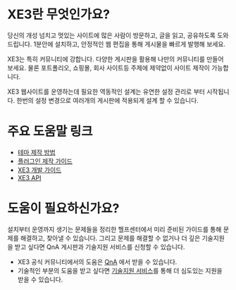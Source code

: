 # XE3란 무엇인가요?

당신의 개성 넘치고 멋있는 사이트에 많은 사람이 방문하고, 글을 읽고, 공유하도록 도와드립니다. 
1분안에 설치하고, 안정적인 웹 편집을 통해 게시물을 빠르게 발행해 보세요.

XE3는 특히 커뮤니티에 강합니다. 다양한 게시판을 활용해 나만의 커뮤니티를 만들어 보세요.
물론 포트폴리오, 쇼핑몰, 회사 사이트등 주제에 제약없이 사이트 제작이 가능합니다.


XE3 웹사이트를 운영하는데 필요한 역동적인 설계는 유연한 설정 관리로 부터 시작됩니다.
한번의 설정 변경으로 여러개의 게시판에 적용되게 설계 할 수 있습니다. 


# 주요 도움말 링크
* [테마 제작 방법](component-make-guide/theme-guide.md)
* [플러그인 제작 가이드](plugin-make-guide/start-make-plugin.md)
* [XE3 개발 가이드](develop-guide/life-cycle.md)
* [XE3 API](http://api.xpressengine.io/master/index.html)


# 도움이 필요하신가요?
설치부터 운영까지 생기는 문제들을 정리한 헬프센터에서 미리 준비된 가이드를 통해 문제를 해결하고, 찾아낼 수 있습니다.
그리고 문제를 해결할 수 없거나 더 깊은 기술지원을 받고 싶다면 QnA 게시판과 기술지원 서비스를 신청할 수 있습니다.

* XE3 공식 커뮤니티에서의 도움은 [QnA](https://www.xpressengine.io/qna) 에서 받을 수 있습니다.
* 기술적인 부분의 도움을 받고 싶다면 [기술지원 서비스](https://www.xpressengine.io/tech_service)를 통해 더 심도있는 지원을 받을 수 있습니다.
